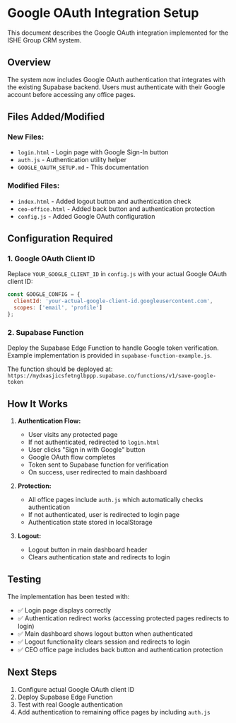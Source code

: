 # Google OAuth Integration Setup

This document describes the Google OAuth integration implemented for the ISHE Group CRM system.

## Overview

The system now includes Google OAuth authentication that integrates with the existing Supabase backend. Users must authenticate with their Google account before accessing any office pages.

## Files Added/Modified

### New Files:
- `login.html` - Login page with Google Sign-In button
- `auth.js` - Authentication utility helper
- `GOOGLE_OAUTH_SETUP.md` - This documentation

### Modified Files:
- `index.html` - Added logout button and authentication check
- `ceo-office.html` - Added back button and authentication protection
- `config.js` - Added Google OAuth configuration

## Configuration Required

### 1. Google OAuth Client ID
Replace `YOUR_GOOGLE_CLIENT_ID` in `config.js` with your actual Google OAuth client ID:

```javascript
const GOOGLE_CONFIG = {
  clientId: 'your-actual-google-client-id.googleusercontent.com',
  scopes: ['email', 'profile']
};
```

### 2. Supabase Function
Deploy the Supabase Edge Function to handle Google token verification. Example implementation is provided in `supabase-function-example.js`.

The function should be deployed at:
`https://mydxasjicsfetnglbppp.supabase.co/functions/v1/save-google-token`

## How It Works

1. **Authentication Flow:**
   - User visits any protected page
   - If not authenticated, redirected to `login.html`
   - User clicks "Sign in with Google" button
   - Google OAuth flow completes
   - Token sent to Supabase function for verification
   - On success, user redirected to main dashboard

2. **Protection:**
   - All office pages include `auth.js` which automatically checks authentication
   - If not authenticated, user is redirected to login page
   - Authentication state stored in localStorage

3. **Logout:**
   - Logout button in main dashboard header
   - Clears authentication state and redirects to login

## Testing

The implementation has been tested with:
- ✅ Login page displays correctly
- ✅ Authentication redirect works (accessing protected pages redirects to login)
- ✅ Main dashboard shows logout button when authenticated
- ✅ Logout functionality clears session and redirects to login
- ✅ CEO office page includes back button and authentication protection

## Next Steps

1. Configure actual Google OAuth client ID
2. Deploy Supabase Edge Function
3. Test with real Google authentication
4. Add authentication to remaining office pages by including `auth.js`